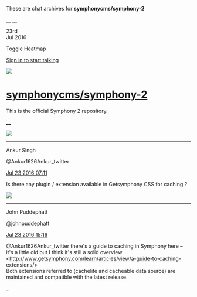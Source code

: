 These are chat archives for **symphonycms/symphony-2**

[__](/symphonycms/symphony-2/archives/2016/07/24)
[__](/symphonycms/symphony-2/archives/2016/07/22)

23rd  
Jul 2016

Toggle Heatmap

[Sign in to start talking](/login?action=login&button=archive-login)

![](https://avatars-02.gitter.im/group/iv/3/57542c45c43b8c601977197e?s=48)

#  [symphonycms/symphony-2](/symphonycms/symphony-2)

This is the official Symphony 2 repository.

[ __ ](/orgs/symphonycms/rooms "More symphonycms rooms" )

![](https://pbs.twimg.com/profile_images/687526576821374976/NCGS3mgs_bigger.jpg)

__ __

Ankur Singh

@Ankur1626Ankur_twitter

[Jul 23 2016
07:11](https://gitter.im/symphonycms/symphony-2?at=579318b467c448730ee9a1d5 ""
)

Is there any plugin / extension available in Getsymphony CSS for caching ?

![](https://avatars0.githubusercontent.com/u/8030910?v=3&s=30)

__ __

John Puddephatt

@johnpuddephatt

[Jul 23 2016
15:16](https://gitter.im/symphonycms/symphony-2?at=57938a3cbc636a263ede7edd ""
)

@Ankur1626Ankur_twitter there's a guide to caching in Symphony here – it's a
little old but I think it's still a solid overview
<http://www.getsymphony.com/learn/articles/view/a-guide-to-caching-
extensions/>  
Both extensions referred to (cachelite and cacheable data source) are
maintained and compatible with the latest release.

_

